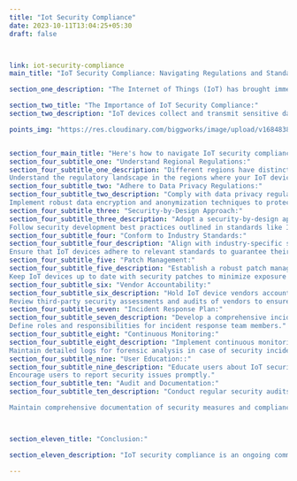 ```yaml
---
title: "Iot Security Compliance"
date: 2023-10-11T13:04:25+05:30
draft: false



link: iot-security-compliance
main_title: "IoT Security Compliance: Navigating Regulations and Standards"

section_one_description: "The Internet of Things (IoT) has brought immense innovation, but it has also raised significant security concerns. To address these concerns, various regulations and standards have emerged. Navigating the landscape of IoT security compliance is essential for ensuring the protection of data and devices in IoT ecosystems."

section_two_title: "The Importance of IoT Security Compliance:"
section_two_description: "IoT devices collect and transmit sensitive data, making them prime targets for cyberattacks. Non-compliance with security standards can lead to data breaches, privacy violations, and damage to an organization's reputation."

points_img: "https://res.cloudinary.com/biggworks/image/upload/v1684838348/Group_11544_lwrsg0.png"


section_four_main_title: "Here's how to navigate IoT security compliance effectively:"
section_four_subtitle_one: "Understand Regional Regulations:"
section_four_subtitle_one_description: "Different regions have distinct regulations governing IoT security. For example, the European Union's General Data Protection Regulation (GDPR) imposes stringent data protection requirements.
Understand the regulatory landscape in the regions where your IoT devices will be deployed."
section_four_subtitle_two: "Adhere to Data Privacy Regulations:"
section_four_subtitle_two_description: "Comply with data privacy regulations that require informed consent for data collection and clear disclosure of data processing practices.
Implement robust data encryption and anonymization techniques to protect user privacy."
section_four_subtitle_three: "Security-by-Design Approach:"
section_four_subtitle_three_description: "Adopt a security-by-design approach in the development of IoT devices. This means integrating security features from the outset rather than as an afterthought.
Follow security development best practices outlined in standards like ISO/IEC 27001 and NIST Cybersecurity Framework."
section_four_subtitle_four: "Conform to Industry Standards:"
section_four_subtitle_four_description: "Align with industry-specific standards that apply to your IoT application. For instance, medical devices must comply with the FDA's cybersecurity guidelines.
Ensure that IoT devices adhere to relevant standards to guarantee their safety and effectiveness."
section_four_subtitle_five: "Patch Management:"
section_four_subtitle_five_description: "Establish a robust patch management process to address security vulnerabilities promptly.
Keep IoT devices up to date with security patches to minimize exposure to known threats."
section_four_subtitle_six: "Vendor Accountability:"
section_four_subtitle_six_description: "Hold IoT device vendors accountable for security by selecting reputable suppliers and demanding security certifications.
Review third-party security assessments and audits of vendors to ensure compliance."
section_four_subtitle_seven: "Incident Response Plan:"
section_four_subtitle_seven_description: "Develop a comprehensive incident response plan to address security breaches promptly.
Define roles and responsibilities for incident response team members."
section_four_subtitle_eight: "Continuous Monitoring:"
section_four_subtitle_eight_description: "Implement continuous monitoring of IoT device behavior and network traffic.
Maintain detailed logs for forensic analysis in case of security incidents."
section_four_subtitle_nine: "User Education::"
section_four_subtitle_nine_description: "Educate users about IoT security best practices, including password management and device updates.
Encourage users to report security issues promptly."
section_four_subtitle_ten: "Audit and Documentation:"
section_four_subtitle_ten_description: "Conduct regular security audits to assess compliance with regulations and standards.

Maintain comprehensive documentation of security measures and compliance efforts."



section_eleven_title: "Conclusion:"

section_eleven_description: "IoT security compliance is an ongoing commitment that requires vigilance and adaptability. By understanding regional regulations, adhering to data privacy requirements, and conforming to industry standards, organizations can create a secure IoT ecosystem. Prioritizing security-by-design and proactive measures ensures that IoT devices are resilient to evolving threats, safeguarding data, and maintaining user trust. In a rapidly evolving IoT landscape, compliance is not just a regulatory necessity; it's a fundamental aspect of protecting IoT ecosystems and the users who rely on them."

---
```


